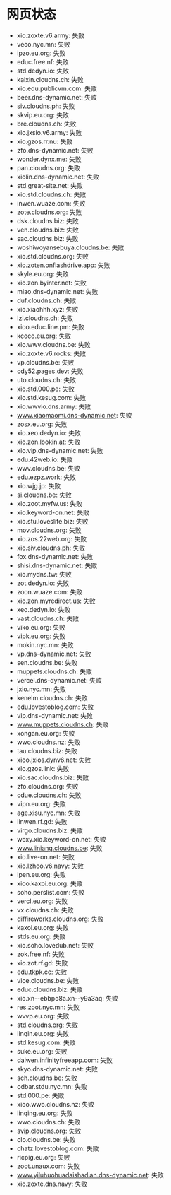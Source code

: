 # 网页状态
- xio.zoxte.v6.army: 失败
- veco.nyc.mn: 失败
- ipzo.eu.org: 失败
- educ.free.nf: 失败
- std.dedyn.io: 失败
- kaixin.cloudns.ch: 失败
- xio.edu.publicvm.com: 失败
- beer.dns-dynamic.net: 失败
- siv.cloudns.ph: 失败
- skvip.eu.org: 失败
- bre.cloudns.ch: 失败
- xio.jxsio.v6.army: 失败
- xio.gzos.rr.nu: 失败
- zfo.dns-dynamic.net: 失败
- wonder.dynx.me: 失败
- pan.cloudns.org: 失败
- xiolin.dns-dynamic.net: 失败
- std.great-site.net: 失败
- xio.std.cloudns.ch: 失败
- inwen.wuaze.com: 失败
- zote.cloudns.org: 失败
- dsk.cloudns.biz: 失败
- ven.cloudns.biz: 失败
- sac.cloudns.biz: 失败
- woshiwoyansebuya.cloudns.be: 失败
- xio.std.cloudns.org: 失败
- xio.zoten.onflashdrive.app: 失败
- skyle.eu.org: 失败
- xio.zon.byinter.net: 失败
- miao.dns-dynamic.net: 失败
- duf.cloudns.ch: 失败
- xio.xiaohhh.xyz: 失败
- lzi.cloudns.ch: 失败
- xioo.educ.line.pm: 失败
- kcoco.eu.org: 失败
- xio.wwv.cloudns.be: 失败
- xio.zoxte.v6.rocks: 失败
- vp.cloudns.be: 失败
- cdy52.pages.dev: 失败
- uto.cloudns.ch: 失败
- xio.std.000.pe: 失败
- xio.std.kesug.com: 失败
- xio.wwvio.dns.army: 失败
- www.xiaomaomi.dns-dynamic.net: 失败
- zosx.eu.org: 失败
- xio.xeo.dedyn.io: 失败
- xio.zon.lookin.at: 失败
- xio.vip.dns-dynamic.net: 失败
- edu.42web.io: 失败
- wwv.cloudns.be: 失败
- edu.ezpz.work: 失败
- xio.wjg.jp: 失败
- si.cloudns.be: 失败
- xio.zoot.myfw.us: 失败
- xio.keyword-on.net: 失败
- xio.stu.loveslife.biz: 失败
- mov.cloudns.org: 失败
- xio.zos.22web.org: 失败
- xio.siv.cloudns.ph: 失败
- fox.dns-dynamic.net: 失败
- shisi.dns-dynamic.net: 失败
- xio.mydns.tw: 失败
- zot.dedyn.io: 失败
- zoon.wuaze.com: 失败
- xio.zon.myredirect.us: 失败
- xeo.dedyn.io: 失败
- vast.cloudns.ch: 失败
- viko.eu.org: 失败
- vipk.eu.org: 失败
- mokin.nyc.mn: 失败
- vp.dns-dynamic.net: 失败
- sen.cloudns.be: 失败
- muppets.cloudns.ch: 失败
- vercel.dns-dynamic.net: 失败
- jxio.nyc.mn: 失败
- kenelm.cloudns.ch: 失败
- edu.lovestoblog.com: 失败
- vip.dns-dynamic.net: 失败
- www.muppets.cloudns.ch: 失败
- xongan.eu.org: 失败
- wwo.cloudns.nz: 失败
- tau.cloudns.biz: 失败
- xioo.jxios.dynv6.net: 失败
- xio.gzos.link: 失败
- xio.sac.cloudns.biz: 失败
- zfo.cloudns.org: 失败
- cdue.cloudns.ch: 失败
- vipn.eu.org: 失败
- age.xisu.nyc.mn: 失败
- linwen.rf.gd: 失败
- virgo.cloudns.biz: 失败
- woxy.xio.keyword-on.net: 失败
- www.liniang.cloudns.be: 失败
- xio.live-on.net: 失败
- xio.lzhoo.v6.navy: 失败
- ipen.eu.org: 失败
- xioo.kaxoi.eu.org: 失败
- soho.perslist.com: 失败
- vercl.eu.org: 失败
- vx.cloudns.ch: 失败
- diffireworks.cloudns.org: 失败
- kaxoi.eu.org: 失败
- stds.eu.org: 失败
- xio.soho.lovedub.net: 失败
- zok.free.nf: 失败
- xio.zot.rf.gd: 失败
- edu.tkpk.cc: 失败
- vice.cloudns.be: 失败
- educ.cloudns.biz: 失败
- xio.xn--ebbpo8a.xn--y9a3aq: 失败
- res.zoot.nyc.mn: 失败
- wvvp.eu.org: 失败
- std.cloudns.org: 失败
- linqin.eu.org: 失败
- std.kesug.com: 失败
- suke.eu.org: 失败
- daiwen.infinityfreeapp.com: 失败
- skyo.dns-dynamic.net: 失败
- sch.cloudns.be: 失败
- odbar.stdu.nyc.mn: 失败
- std.000.pe: 失败
- xioo.wwo.cloudns.nz: 失败
- linqing.eu.org: 失败
- wwo.cloudns.ch: 失败
- svip.cloudns.org: 失败
- clo.cloudns.be: 失败
- chatz.lovestoblog.com: 失败
- ricpig.eu.org: 失败
- zoot.unaux.com: 失败
- www.yiluhuohuadaishadian.dns-dynamic.net: 失败
- xio.zoxte.dns.navy: 失败
